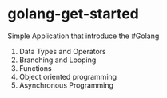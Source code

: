 # golang-get-started

Simple Application that introduce the #Golang

1. Data Types and Operators
2. Branching and Looping
3. Functions
4. Object oriented programming
5. Asynchronous Programming
